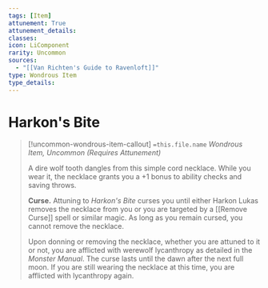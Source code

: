 ```yaml
---
tags: [Item]
attunement: True
attunement_details: 
classes: 
icon: LiComponent
rarity: Uncommon
sources:
  - "[[Van Richten's Guide to Ravenloft]]"
type: Wondrous Item
type_details: 
---
```

# Harkon's Bite
>[!uncommon-wondrous-item-callout] `=this.file.name`
>*Wondrous Item, Uncommon (Requires Attunement)*
>
>A dire wolf tooth dangles from this simple cord necklace. While you wear it, the necklace grants you a +1 bonus to ability checks and saving throws.
>
>**Curse.** Attuning to *Harkon's Bite* curses you until either Harkon Lukas removes the necklace from you or you are targeted by a [[Remove Curse]] spell or similar magic. As long as you remain cursed, you cannot remove the necklace.
>
>Upon donning or removing the necklace, whether you are attuned to it or not, you are afflicted with werewolf lycanthropy as detailed in the *Monster Manual*. The curse lasts until the dawn after the next full moon. If you are still wearing the necklace at this time, you are afflicted with lycanthropy again.
>
>
